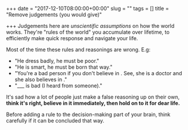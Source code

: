 +++
date = "2017-12-10T08:00:00+00:00"
slug = ""
tags = []
title = "Remove judgements (you would give)"

+++
Judgements here are _unscientific assumptions_ on how the world works. They're "rules of the world" you accumulate over lifetime, to efficiently make quick response and navigate your life.

Most of the time these rules and reasonings are wrong. E.g:

* "He dress badly, he must be poor."
* "He is smart, he must be born that way."
* "You're a bad person if you don't believe in <religion>. See, she is a doctor and she also believes in <religion>."
* "___ is bad (I heard from someone)."

It's sad how a lot of people just make a false reasoning up on their own, **think it's right, believe in it immediately, then hold on to it for dear life.**

Before adding a rule to the decision-making part of your brain, think carefully if it can be concluded that way.